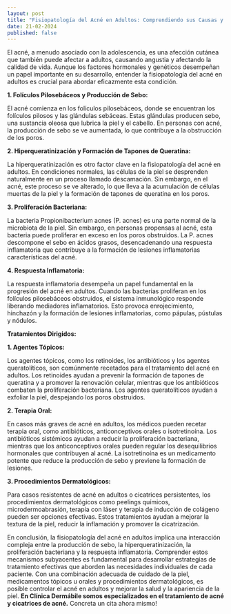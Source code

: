 ```yaml
---
layout: post
title: "Fisiopatología del Acné en Adultos: Comprendiendo sus Causas y Tratamiento"
date: 21-02-2024
published: false
---
```

El acné, a menudo asociado con la adolescencia, es una afección cutánea que también puede afectar a adultos, causando angustia y afectando la calidad de vida. Aunque los factores hormonales y genéticos desempeñan un papel importante en su desarrollo, entender la fisiopatología del acné en adultos es crucial para abordar eficazmente esta condición.

**1. Folículos Pilosebáceos y Producción de Sebo:**

El acné comienza en los folículos pilosebáceos, donde se encuentran los folículos pilosos y las glándulas sebáceas. Estas glándulas producen sebo, una sustancia oleosa que lubrica la piel y el cabello. En personas con acné, la producción de sebo se ve aumentada, lo que contribuye a la obstrucción de los poros.

**2. Hiperqueratinización y Formación de Tapones de Queratina:**

La hiperqueratinización es otro factor clave en la fisiopatología del acné en adultos. En condiciones normales, las células de la piel se desprenden naturalmente en un proceso llamado descamación. Sin embargo, en el acné, este proceso se ve alterado, lo que lleva a la acumulación de células muertas de la piel y la formación de tapones de queratina en los poros.

**3. Proliferación Bacteriana:**

La bacteria Propionibacterium acnes (P. acnes) es una parte normal de la microbiota de la piel. Sin embargo, en personas propensas al acné, esta bacteria puede proliferar en exceso en los poros obstruidos. La P. acnes descompone el sebo en ácidos grasos, desencadenando una respuesta inflamatoria que contribuye a la formación de lesiones inflamatorias características del acné.

**4. Respuesta Inflamatoria:**

La respuesta inflamatoria desempeña un papel fundamental en la progresión del acné en adultos. Cuando las bacterias proliferan en los folículos pilosebáceos obstruidos, el sistema inmunológico responde liberando mediadores inflamatorios. Esto provoca enrojecimiento, hinchazón y la formación de lesiones inflamatorias, como pápulas, pústulas y nódulos.

**Tratamientos Dirigidos:**

**1. Agentes Tópicos:**

Los agentes tópicos, como los retinoides, los antibióticos y los agentes queratolíticos, son comúnmente recetados para el tratamiento del acné en adultos. Los retinoides ayudan a prevenir la formación de tapones de queratina y a promover la renovación celular, mientras que los antibióticos combaten la proliferación bacteriana. Los agentes queratolíticos ayudan a exfoliar la piel, despejando los poros obstruidos.

**2. Terapia Oral:**

En casos más graves de acné en adultos, los médicos pueden recetar terapia oral, como antibióticos, anticonceptivos orales o isotretinoína. Los antibióticos sistémicos ayudan a reducir la proliferación bacteriana, mientras que los anticonceptivos orales pueden regular los desequilibrios hormonales que contribuyen al acné. La isotretinoína es un medicamento potente que reduce la producción de sebo y previene la formación de lesiones.

**3. Procedimientos Dermatológicos:**

Para casos resistentes de acné en adultos o cicatrices persistentes, los procedimientos dermatológicos como peelings químicos, microdermoabrasión, terapia con láser y terapia de inducción de colágeno pueden ser opciones efectivas. Estos tratamientos ayudan a mejorar la textura de la piel, reducir la inflamación y promover la cicatrización.

En conclusión, la fisiopatología del acné en adultos implica una interacción compleja entre la producción de sebo, la hiperqueratinización, la proliferación bacteriana y la respuesta inflamatoria. Comprender estos mecanismos subyacentes es fundamental para desarrollar estrategias de tratamiento efectivas que aborden las necesidades individuales de cada paciente. Con una combinación adecuada de cuidado de la piel, medicamentos tópicos u orales y procedimientos dermatológicos, es posible controlar el acné en adultos y mejorar la salud y la apariencia de la piel. **En Clínica Dermábile somos especializados en el tratamiento de acné y cicatrices de acné.** Concreta un cita ahora mismo!